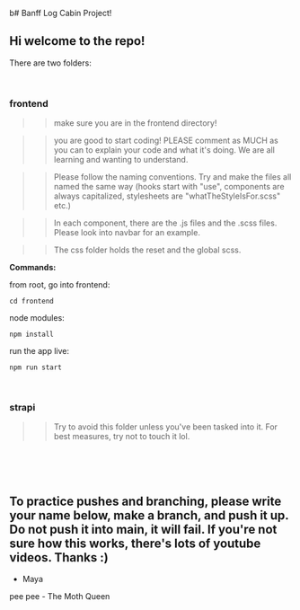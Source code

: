 b# Banff Log Cabin Project!

## Hi welcome to the repo!

There are two folders:

</br>

### **frontend**

> > make sure you are in the frontend directory!
> > </br>

> > you are good to start coding! PLEASE comment as MUCH as you can to explain your code and what it's doing. We are all learning and wanting to understand.
> > </br>

> > Please follow the naming conventions. Try and make the files all named the same way (hooks start with "use", components are always capitalized, stylesheets are "whatTheStyleIsFor.scss" etc.)</br>

> > In each component, there are the .js files and the .scss files. Please look into navbar for an example.

> > The css folder holds the reset and the global scss.

**Commands:**

from root, go into frontend:

```
cd frontend
```

node modules:

```
npm install
```

run the app live:

```
npm run start
```

</br>

### **strapi**

> > Try to avoid this folder unless you've been tasked into it. For best measures, try not to touch it lol.

</br>
</br>
</br>

## To practice pushes and branching, please write your name below, make a branch, and push it up. Do not push it into main, it will fail. If you're not sure how this works, there's lots of youtube videos. Thanks :)

- Maya

pee pee - The Moth Queen
